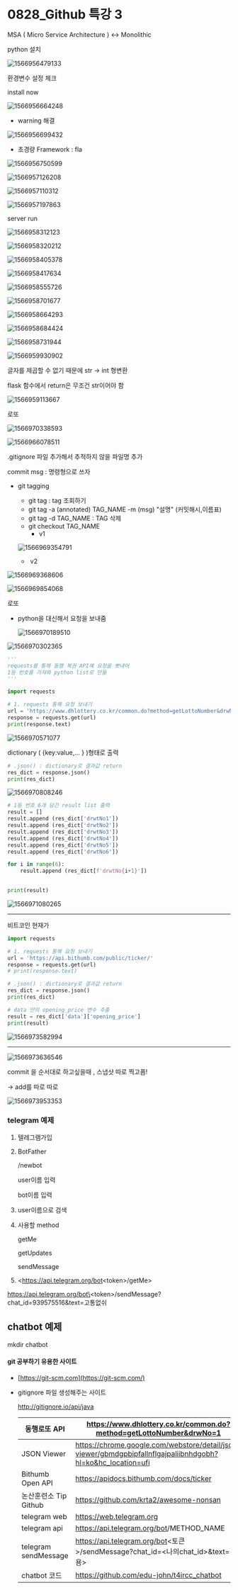 # 0828_Github 특강 3

MSA ( Micro Service Architecture ) <-> Monolithic

python 설치

![1566956479133](C:\Users\student\AppData\Roaming\Typora\typora-user-images\1566956479133.png)

환경변수 설정 체크 

install now

![1566956664248](C:\Users\student\AppData\Roaming\Typora\typora-user-images\1566956664248.png)

- warning 해결

![1566956699432](C:\Users\student\AppData\Roaming\Typora\typora-user-images\1566956699432.png)

- 초경량 Framework : fla

![1566956750599](C:\Users\student\AppData\Roaming\Typora\typora-user-images\1566956750599.png)



![1566957126208](C:\Users\student\AppData\Roaming\Typora\typora-user-images\1566957126208.png)

![1566957110312](C:\Users\student\AppData\Roaming\Typora\typora-user-images\1566957110312.png)



![1566957197863](C:\Users\student\AppData\Roaming\Typora\typora-user-images\1566957197863.png)

server run

![1566958312123](C:\Users\student\AppData\Roaming\Typora\typora-user-images\1566958312123.png)

![1566958320212](C:\Users\student\AppData\Roaming\Typora\typora-user-images\1566958320212.png)



![1566958405378](C:\Users\student\AppData\Roaming\Typora\typora-user-images\1566958405378.png)

![1566958417634](C:\Users\student\AppData\Roaming\Typora\typora-user-images\1566958417634.png)

![1566958555726](C:\Users\student\AppData\Roaming\Typora\typora-user-images\1566958555726.png)



![1566958701677](C:\Users\student\AppData\Roaming\Typora\typora-user-images\1566958701677.png)



![1566958664293](C:\Users\student\AppData\Roaming\Typora\typora-user-images\1566958664293.png)



![1566958684424](C:\Users\student\AppData\Roaming\Typora\typora-user-images\1566958684424.png)



![1566958731944](C:\Users\student\AppData\Roaming\Typora\typora-user-images\1566958731944.png)







![1566959930902](C:\Users\student\AppData\Roaming\Typora\typora-user-images\1566959930902.png)

글자를 제곱할 수 없기 때문에 str -> int 형변환

flask 함수에서 return은 무조건 str이어야 함

![1566959113667](C:\Users\student\AppData\Roaming\Typora\typora-user-images\1566959113667.png)





로또







![1566970338593](C:\Users\student\AppData\Roaming\Typora\typora-user-images\1566970338593.png)

![1566966078511](C:\Users\student\AppData\Roaming\Typora\typora-user-images\1566966078511.png)







.gitignore 파일 추가해서 추적하지 않을 파일명 추가

commit msg : 명령형으로 쓰자



- git tagging

  - git tag : tag 조회하기
  - git tag  -a (annotated) TAG_NAME -m (msg) "설명" (커밋해시,이름표)
  - git tag -d TAG_NAME : TAG 삭제
  - git checkout TAG_NAME
    - v1

  ![1566969354791](C:\Users\student\AppData\Roaming\Typora\typora-user-images\1566969354791.png)
  - ​	v2

![1566969368606](C:\Users\student\AppData\Roaming\Typora\typora-user-images\1566969368606.png)

![1566969854068](C:\Users\student\AppData\Roaming\Typora\typora-user-images\1566969854068.png)





로또

- python을 대신해서 요청을 보내줌

  ![1566970189510](C:\Users\student\AppData\Roaming\Typora\typora-user-images\1566970189510.png)









![1566970302365](C:\Users\student\AppData\Roaming\Typora\typora-user-images\1566970302365.png)

```python
'''
requests를 통해 동행 복권 API예 요청을 뽀냬어
1등 번호를 가져와 python list로 만듦
'''

import requests

# 1. requests 통해 요청 보내기
url = 'https://www.dhlottery.co.kr/common.do?method=getLottoNumber&drwNo=873'
response = requests.get(url)
print(response.text)
```



![1566970571077](C:\Users\student\AppData\Roaming\Typora\typora-user-images\1566970571077.png)

dictionary ( {key:value,... } )형태로 출력 

``` python
# .json() : dictionary로 결과값 return
res_dict = response.json()
print(res_dict)
```

![1566970808246](C:\Users\student\AppData\Roaming\Typora\typora-user-images\1566970808246.png)



``` python
# 1등 번호 6개 담긴 result list 출력
result = []
result.append (res_dict['drwtNo1'])
result.append (res_dict['drwtNo2'])
result.append (res_dict['drwtNo3'])
result.append (res_dict['drwtNo4'])
result.append (res_dict['drwtNo5'])
result.append (res_dict['drwtNo6'])

for i in range(6):
    result.append (res_dict[f'drwtNo{i+1}'])

    
print(result)
```



![1566971080265](C:\Users\student\AppData\Roaming\Typora\typora-user-images\1566971080265.png)

-----------------------

비트코인 현재가

``` python
import requests

# 1. requests 통해 요청 보내기
url = 'https://api.bithumb.com/public/ticker/'
response = requests.get(url)
# print(response.text)

# .json() : dictionary로 결과값 return
res_dict = response.json()
print(res_dict)

# data 안의 opening_price 변수 추출
result = res_dict['data']['opening_price']
print(result)
```



![1566973582994](C:\Users\student\AppData\Roaming\Typora\typora-user-images\1566973582994.png)



---------------

![1566973636546](C:\Users\student\AppData\Roaming\Typora\typora-user-images\1566973636546.png)

commit 을 순서대로 하고싶을때 , 스냅샷 따로 찍고픔!

-> add를 따로 따로



![1566973953353](C:\Users\student\AppData\Roaming\Typora\typora-user-images\1566973953353.png)



### telegram 예제

1. 텔레그램가입

2. BotFather

   /newbot

   user이름 입력

   bot이름 입력

3. user이름으로 검색

4. 사용할 method 

   getMe

   getUpdates

   sendMessage

5. <https://api.telegram.org/bot<token\>/getMe>

https://api.telegram.org/bot\<token\>/sendMessage?chat_id=939575516&text=고통없쉬

## chatbot 예제

mkdir chatbot









#### git 공부하기 유용한 사이트

- [https://git-scm.com](https://git-scm.com/)

- gitignore 파일 생성해주는 사이트 

  <http://gitignore.io/api/java>

  | 동행로또 API          | <https://www.dhlottery.co.kr/common.do?method=getLottoNumber&drwNo=1> |
  | --------------------- | ------------------------------------------------------------ |
  | JSON Viewer           | <https://chrome.google.com/webstore/detail/json-viewer/gbmdgpbipfallnflgajpaliibnhdgobh?hl=ko&hc_location=ufi> |
  | Bithumb Open API      | <https://apidocs.bithumb.com/docs/ticker>                    |
  | 논산훈련소 Tip Github | <https://github.com/krta2/awesome-nonsan>                    |
  | telegram web          | <https://web.telegram.org>                                   |
  | telegram api          | https://api.telegram.org/bot<token>/METHOD_NAME              |
  | telegram sendMessage  | https://api.telegram.org/bot<토큰>/sendMessage?chat_id=<나의chat_id>&text=<내용> |
  | chatbot 코드          | <https://github.com/edu-john/t4ircc_chatbot>                 |